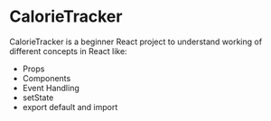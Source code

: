 # CalorieTracker
CalorieTracker is a beginner React project to understand working of different concepts in React like:
- Props
- Components
- Event Handling
- setState
- export default and import 


